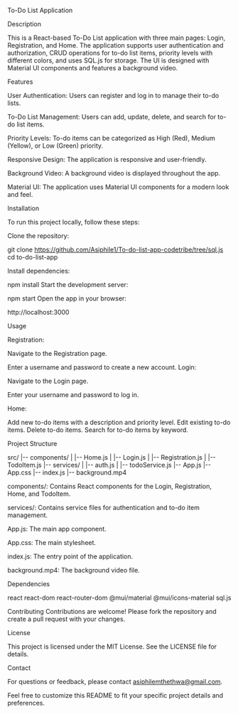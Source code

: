 To-Do List Application

Description

This is a React-based To-Do List application with three main pages: Login, Registration, and Home. The application supports user authentication and authorization, CRUD operations for to-do list items, priority levels with different colors, and uses SQL.js for storage. The UI is designed with Material UI components and features a background video.

Features

User Authentication: Users can register and log in to manage their to-do lists.

To-Do List Management: Users can add, update, delete, and search for to-do list items.

Priority Levels: To-do items can be categorized as High (Red), Medium (Yellow), or Low (Green) priority.

Responsive Design: The application is responsive and user-friendly.

Background Video: A background video is displayed throughout the app.

Material UI: The application uses Material UI components for a modern look and feel.


Installation

To run this project locally, follow these steps:

Clone the repository:

git clone https://github.com/Asiphile1/To-do-list-app-codetribe/tree/sql.js
cd to-do-list-app



Install dependencies:

npm install
Start the development server:



npm start
Open the app in your browser:


http://localhost:3000


Usage

Registration:

Navigate to the Registration page.

Enter a username and password to create a new account.
Login:

Navigate to the Login page.

Enter your username and password to log in.

Home:

Add new to-do items with a description and priority level.
Edit existing to-do items.
Delete to-do items.
Search for to-do items by keyword.



Project Structure


src/
|-- components/
|   |-- Home.js
|   |-- Login.js
|   |-- Registration.js
|   |-- TodoItem.js
|-- services/
|   |-- auth.js
|   |-- todoService.js
|-- App.js
|-- App.css
|-- index.js
|-- background.mp4



components/: Contains React components for the Login, Registration, Home, and TodoItem.

services/: Contains service files for authentication and to-do item management.

App.js: The main app component.

App.css: The main stylesheet.

index.js: The entry point of the application.

background.mp4: The background video file.


Dependencies

react
react-dom
react-router-dom
@mui/material
@mui/icons-material
sql.js


Contributing
Contributions are welcome! Please fork the repository and create a pull request with your changes.

License

This project is licensed under the MIT License. See the LICENSE file for details.

Contact

For questions or feedback, please contact asiphilemthethwa@gmail.com.

Feel free to customize this README to fit your specific project details and preferences.
